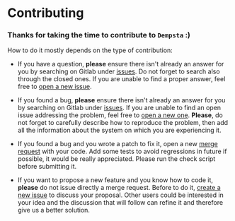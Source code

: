 # Contributing

### Thanks for taking the time to contribute to `Dempsta` :)
How to do it mostly depends on the type of contribution:

* If you have a question, **please** ensure there isn't already an answer for you by searching on Gitlab under [issues](https://gitlab.com/mrcoalp/dempsta-engine/-/issues). Do not forget to search also through the closed ones. If you are unable to find a proper answer, feel free to [open a new issue](https://gitlab.com/mrcoalp/dempsta-engine/-/issues/new).

* If you found a bug, **please** ensure there isn't already an answer for you by searching on Gitlab under [issues](https://gitlab.com/mrcoalp/dempsta-engine/-/issues). If you are unable to find an open issue addressing the problem, feel free to [open a new one](https://gitlab.com/mrcoalp/dempsta-engine/-/issues/new). **Please**, do not forget to carefully describe how to reproduce the problem, then add all the information about the system on which you are experiencing it.

* If you found a bug and you wrote a patch to fix it, open a new [merge request](https://gitlab.com/mrcoalp/dempsta-engine/-/merge_requests) with your code. Add some tests to avoid regressions in future if possible, it would be really appreciated. Please run the check script before submitting it.

* If you want to propose a new feature and you know how to code it, **please** do not issue directly a merge request. Before to do it, [create a new issue](https://gitlab.com/mrcoalp/dempsta-engine/-/issues/new) to discuss your proposal. Other users could be interested in your idea and the discussion that will follow can refine it and therefore give us a better solution.
